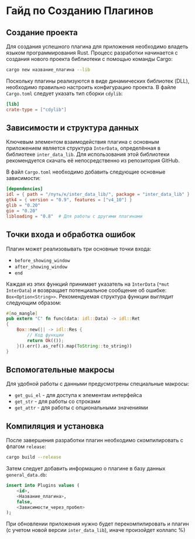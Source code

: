# **Гайд по Созданию Плагинов**

## **Создание проекта**

Для создания успешного плагина для приложения необходимо владеть языком программирования Rust. Процесс разработки начинается с создания нового проекта библиотеки с помощью команды Cargo:

```bash
cargo new название_плагина --lib
```

Поскольку плагины реализуются в виде динамических библиотек (DLL), необходимо правильно настроить конфигурацию проекта. В файле `Cargo.toml` следует указать тип сборки `cdylib`:

```toml
[lib]
crate-type = ["cdylib"]
```

## **Зависимости и структура данных**

Ключевым элементом взаимодействия плагина с основным приложением является структура `InterData`, определённая в библиотеке `inter_data_lib`. Для использования этой библиотеки рекомендуется скачать её непосредственно из репозитория GitHub.

В файл `Cargo.toml` необходимо добавить следующие основные зависимости:

```toml
[dependencies]
idl = { path = "/путь/к/inter_data_lib/", package = "inter_data_lib" }
gtk4 = { version = "0.9", features = ["v4_10"] }
glib = "0.20"
gio = "0.20"
libloading = "0.8"  # Для работы с другими плагинами
```

## **Точки входа и обработка ошибок**

Плагин может реализовывать три основные точки входа:

- `before_showing_window`
- `after_showing_window`
- `end`

Каждая из этих функций принимает указатель на `InterData` (`*mut InterData`) и возвращает потенциальное сообщение об ошибке: `Box<Option<String>>`. Рекомендуемая структура функции выглядит следующим образом:

```rust
#[no_mangle]
pub extern "C" fn func(data: idl::Data) -> idl::Ret
{
    Box::new(|| -> idl::Res {
        // Код функции
        return Ok(());
    }().err().as_ref().map(ToString::to_string))
}
```

## **Вспомогательные макросы**

Для удобной работы с данными предусмотрены специальные макросы:

- `get_gui_el` - для доступа к элементам интерфейса
- `get_str` - для работы со строками
- `get_attr` - для работы с опциональными значениями

## **Компиляция и установка**

После завершения разработки плагин необходимо скомпилировать с флагом `release`:

```bash
cargo build --release
```

Затем следует добавить информацию о плагине в базу данных `general_data.db`:

```sql
insert into Plugins values (
    <id>,
    <Название_плагина>,
    false,
    <Зависимости_через_пробел>
);
```

При обновлении приложения нужно будет перекомпилировать и плагин (с учетом новой версии `inter_data_lib`), иначе произойдет коллапс %)
